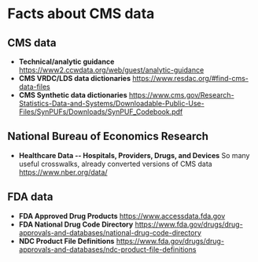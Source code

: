 # Facts about CMS data
 
## CMS data
- **Technical/analytic guidance** https://www2.ccwdata.org/web/guest/analytic-guidance   
- **CMS VRDC/LDS data dictionaries** https://www.resdac.org/#find-cms-data-files
- **CMS Synthetic data dictionaries** https://www.cms.gov/Research-Statistics-Data-and-Systems/Downloadable-Public-Use-Files/SynPUFs/Downloads/SynPUF_Codebook.pdf

## National Bureau of Economics Research
- **Healthcare Data -- Hospitals, Providers, Drugs, and Devices** So many useful crosswalks, already converted versions of CMS data https://www.nber.org/data/

## FDA data
- **FDA Approved Drug Products** https://www.accessdata.fda.gov
- **FDA National Drug Code Directory**  https://www.fda.gov/drugs/drug-approvals-and-databases/national-drug-code-directory
- **NDC Product File Definitions** https://www.fda.gov/drugs/drug-approvals-and-databases/ndc-product-file-definitions

